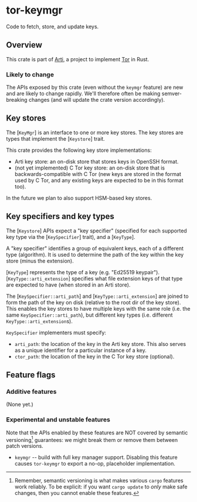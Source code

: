 # tor-keymgr

Code to fetch, store, and update keys.

## Overview

This crate is part of
[Arti](https://gitlab.torproject.org/tpo/core/arti/), a project to
implement [Tor](https://www.torproject.org/) in Rust.

### **Likely to change**

The APIs exposed by this crate (even without the `keymgr` feature)
are new and are likely to change rapidly.
We'll therefore often be making semver-breaking changes
(and will update the crate version accordingly).

## Key stores

The [`KeyMgr`] is an interface to one or more key stores. The key
stores are types that implement the [`Keystore`] trait.

This crate provides the following key store implementations:
* Arti key store: an on-disk store that stores keys in OpenSSH format.
* (not yet implemented) C Tor key store: an on-disk store that is
  backwards-compatible with C Tor (new keys are stored in the format used by C
  Tor, and any existing keys are expected to be in this format too).

In the future we plan to also support HSM-based key stores.

## Key specifiers and key types

The [`Keystore`] APIs expect a "key specifier" (specified for each supported key
type via the [`KeySpecifier`] trait), and a [`KeyType`].

A "key specifier" identifies a group of equivalent keys, each of a different
type (algorithm). It is used to determine the path of the key within the key
store (minus the extension).

[`KeyType`] represents the type of a key (e.g. "Ed25519 keypair").
[`KeyType::arti_extension`] specifies what file extension keys of that type are
expected to have (when stored in an Arti store).

The [`KeySpecifier::arti_path`] and [`KeyType::arti_extension`] are joined
to form the path of the key on disk (relative to the root dir of the key store).
This enables the key stores to have multiple keys with the same role (i.e. the
same `KeySpecifier::arti_path`), but different key types (i.e. different
`KeyType::arti_extension`s).

`KeySpecifier` implementers must specify:
* `arti_path`: the location of the key in the Arti key store. This also serves
  as a unique identifier for a particular instance of a key.
* `ctor_path`: the location of the key in the C Tor key store (optional).

## Feature flags

### Additive features

(None yet.)

### Experimental and unstable features

 Note that the APIs enabled by these features are NOT covered by semantic
 versioning[^1] guarantees: we might break them or remove them between patch
 versions.

* `keymgr` -- build with full key manager support. Disabling this
  feature causes `tor-keymgr` to export a no-op, placeholder implementation.

[^1]: Remember, semantic versioning is what makes various `cargo`
features work reliably. To be explicit: if you want `cargo update`
to _only_ make safe changes, then you cannot enable these
features.
